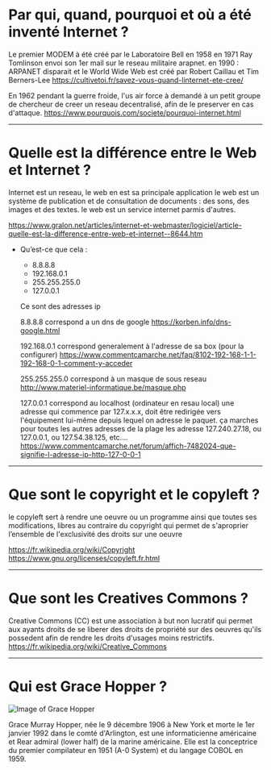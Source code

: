 # Par qui, quand, pourquoi et où a été inventé Internet ? 
 
 Le premier MODEM à été créé par le Laboratoire Bell en 1958
en 1971 Ray Tomlinson envoi son 1er mail sur le reseau militaire arapnet.
en 1990 : ARPANET disparait et le World Wide Web est créé par Robert Caillau et Tim Berners-Lee
 https://cultivetoi.fr/savez-vous-quand-linternet-ete-cree/

 
En 1962 pendant la guerre froide, l'us air force à demandé à un petit groupe de chercheur de creer un reseau decentralisé, afin de le preserver en cas d'attaque.
https://www.pourquois.com/societe/pourquoi-internet.html

______________________________________________________________________________________________________

# Quelle est la différence entre le Web et Internet ?

Internet est un reseau, le web en est sa principale application
le web est un système de publication et de consultation de documents : des sons, des images et des textes.
le web est un service internet parmis d'autres.

https://www.gralon.net/articles/internet-et-webmaster/logiciel/article-quelle-est-la-difference-entre-web-et-internet--8644.htm

- Qu’est-ce que cela :
  - 8.8.8.8
  - 192.168.0.1
  - 255.255.255.0
  - 127.0.0.1

  Ce sont des adresses ip 
 
  8.8.8.8 correspond a un dns de google https://korben.info/dns-google.html
   
   192.168.0.1 correspond generalement à l'adresse de sa box (pour la configurer) https://www.commentcamarche.net/faq/8102-192-168-1-1-192-168-0-1-comment-y-acceder

   255.255.255.0 correspond à un masque de sous reseau http://www.materiel-informatique.be/masque.php

   127.0.0.1 correspond au localhost (ordinateur en resau local) une adresse qui commence par 127.x.x.x, doit être redirigée vers l'équipement lui-même depuis lequel on adresse le paquet.
ça marches pour toutes les autres adresses de la plage les adresse 127.240.27.18, ou 127.0.0.1, ou 127.54.38.125, etc.... 
https://www.commentcamarche.net/forum/affich-7482024-que-signifie-l-adresse-ip-http-127-0-0-1


______________________________________________________________________________________________________

# Que sont le copyright et le copyleft ?


le copyleft sert à rendre une oeuvre ou un programme ainsi que toutes ses modifications, libres au contraire du copyright qui permet de s'aproprier l’ensemble de l'exclusivité des droits sur une oeuvre

https://fr.wikipedia.org/wiki/Copyright
https://www.gnu.org/licenses/copyleft.fr.html
______________________________________________________________________________________________________

# Que sont les Creatives Commons ?

Creative Commons (CC) est une association à but non lucratif qui permet aux ayants droits de se liberer des droits de propriété sur des oeuvres qu'ils possedent afin de rendre les droits d'usages moins restrictifs. 
https://fr.wikipedia.org/wiki/Creative_Commons

______________________________________________________________________________________________________

# Qui est Grace Hopper ?


![Image of Grace Hopper ](https://upload.wikimedia.org/wikipedia/commons/thumb/a/ad/Commodore_Grace_M._Hopper%2C_USN_%28covered%29.jpg/280px-Commodore_Grace_M._Hopper%2C_USN_%28covered%29.jpg)

Grace Murray Hopper, née le 9 décembre 1906 à New York et morte le 1er janvier 1992 dans le comté d'Arlington, est une informaticienne américaine et Rear admiral (lower half) de la marine américaine. Elle est la conceptrice du premier compilateur en 1951 (A-0 System) et du langage COBOL en 1959. 